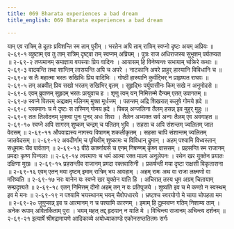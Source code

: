 ```yaml
---
title: 069 Bharata experiences a bad dream
title_english: 069 Bharata experiences a bad dream

---
```

<div class="audioEmbed"  caption="श्रीराम-हरिसीताराममूर्ति-घनपाठिभ्यां वचनम्" src="https://archive.org/download/Ramayana-recitation-Sriram-harisItArAmamUrti-Ghanapaati-v2/Kanda_2/Kanda_2_AYK-069-Bharathena_Duswapna_Darshanam.mp3"></div>
याम् एव रात्रिम् ते दूताः प्रविशन्ति स्म ताम् पुरीम् ।  
भरतेन अपि ताम् रात्रिम् स्वप्नो दृष्टः अयम् अप्रियः ॥ २-६९-१  
व्युष्टाम् एव तु ताम् रात्रिम् दृष्ट्वा तम् स्वप्नम् अप्रियम् ।  
पुत्रः राज अधिराजस्य सुभृशम् पर्यतप्यत ॥ २-६९-२  
तप्यमानम् समाज्ञाय वयस्याः प्रिय वादिनः ।  
आयासम् हि विनेष्यन्तः सभायाम् चक्रिरे कथाः ॥ २-६९-३  
वादयन्ति तथा शान्तिम् लासयन्ति अपि च अपरे ।  
नाटकानि अपरे प्राहुर् हास्यानि विविधानि च ॥ २-६९-४  
स तैः महात्मा भरतः सखिभिः प्रिय वादिभिः ।  
गोष्ठी हास्यानि कुर्वद्भिर् न प्राहृष्यत राघवः ॥ २-६९-५  
तम् अब्रवीत् प्रिय सखो भरतम् सखिभिर् वृतम् ।  
सुहृद्भिः पर्युपासीनः किम् सखे न अनुमोदसे ॥ २-६९-६  
एवम् ब्रुवाणम् सुहृदम् भरतः प्रत्युवाच ह ।  
शृणु त्वम् यन् निमित्तम्मे दैन्यम् एतत् उपागतम् ॥ २-६९-७  
स्वप्ने पितरम् अद्राक्षम् मलिनम् मुक्त मूर्धजम् ।  
पतन्तम् अद्रि शिखरात् कलुषे गोमये ह्रदे ॥ २-६९-८  
प्लवमानः च मे दृष्टः स तस्मिन् गोमय ह्रदे ।  
पिबन्न् अन्जलिना तैलम् हसन्न् इव मुहुर् मुहुः ॥ २-६९-९  
ततः तिलोदनम् भुक्त्वा पुनः पुनर् अधः शिराः ।  
तैलेन अभ्यक्त सर्व अन्गः तैलम् एव अवगाहत ॥ २-६९-१०  
स्वप्ने अपि सागरम् शुष्कम् चन्द्रम् च पतितम् भुवि ।  
सहसा च अपि संशन्तम् ज्वलितम् जात वेदसम् ॥ २-६९-११  
औपवाह्यस्य नागस्य विषाणम् शकलीकृतम् ।  
सहसा चापि संशान्तम् ज्वलितम् जातवेदसम् ॥ २-६९-१२  
अवदीर्णाम् च पृथिवीम् शुष्कामः च विविधान् द्रुमान् ।  
अहम् पश्यामि विध्वस्तान् सधूमामः चैव पार्वतान् ॥ २-६९-१३  
पीठे कार्ष्णायसे च एनम् निषण्णम् कृष्ण वाससम् ।  
प्रहसन्ति स्म राजानम् प्रमदाः कृष्ण पिन्गलाः ॥ २-६९-१४  
त्वरमाणः च धर्म आत्मा रक्त माल्य अनुलेपनः ।  
रथेन खर युक्तेन प्रयातः दक्षिणा मुखः ॥ २-६९-१५  
प्रहसन्तीव राजानम् प्रमदा रक्तवासिनी ।  
प्रकर्षन्ती मया दृष्टा राक्षसी विकृतासना ॥ २-६९-१६  
एवम् एतन् मया दृष्टम् इमाम् रात्रिम् भय आवहाम् ।  
अहम् रामः अथ वा राजा लक्ष्मणो वा मरिष्यति ॥ २-६९-१७  
नरः यानेन यः स्वप्ने खर युक्तेन याति हि ।  
अचिरात् तस्य धूम अग्रम् चितायाम् सम्प्रदृश्यते ॥ २-६९-१८  
एतन् निमित्तम् दीनो अहम् तन् न वः प्रतिपूजये ।  
शुष्यति इव च मे कण्ठो न स्वस्थम् इव मे मनः ॥ २-६९-१९  
न पश्यामि भयस्थानम् भयम् चैवोपधारये ।  
भ्रष्टश्च स्वरयोगो मे चाया चोपहता मम ॥ २-६९-२०  
जुगुप्सन्न् इव च आत्मानम् न च पश्यामि कारणम् ।  
इमाम् हि दुह्स्वप्न गतिम् निशाम्य ताम् ।  
अनेक रूपाम् अवितर्किताम् पुरा ।  
भयम् महत् तद्द् हृदयान् न याति मे ।  
विचिन्त्य राजानम् अचिन्त्य दर्शनम् ॥ २-६९-२१  
इत्यार्षे श्रीमद्रामायणे आदिकाव्ये अयोध्याकाण्डे एकोनसप्ततितमः सर्गः